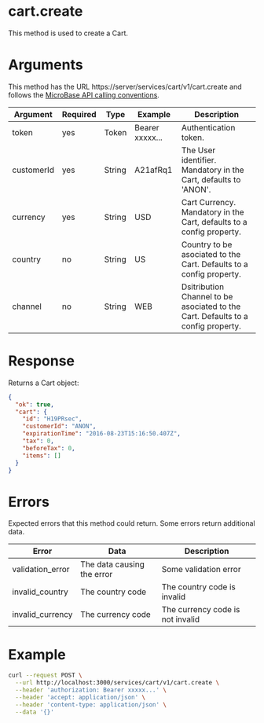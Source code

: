 # cart.create

This method is used to create a Cart.

# Arguments

This method has the URL https://server/services/cart/v1/cart.create and
follows the [MicroBase API calling conventions](../calling-conventions.html).

Argument | Required | Type | Example | Description
---------|----------|------|---------|------------
token      | yes | Token  | Bearer xxxxx... | Authentication token.
customerId | yes | String | A21afRq1        | The User identifier. Mandatory in the Cart, defaults to 'ANON'.
currency   | yes | String | USD             | Cart Currency. Mandatory in the Cart, defaults to a config property.
country    | no  | String | US              | Country to be asociated to the Cart. Defaults to a config property.
channel    | no  | String | WEB             | Dsitribution Channel to be asociated to the Cart. Defaults to a config property.

# Response

Returns a Cart object:

```json
{
  "ok": true,
  "cart": {
    "id": "H19PRsec",
    "customerId": "ANON",
    "expirationTime": "2016-08-23T15:16:50.407Z",
    "tax": 0,
    "beforeTax": 0,
    "items": []
  }
}
```

# Errors

Expected errors that this method could return. Some errors return additional data.

Error | Data | Description
------|------|------------
validation_error | The data causing the error | Some validation error
invalid_country  | The country code | The country code is invalid 
invalid_currency | The currency code | The currency code is not invalid

# Example

```bash
curl --request POST \
  --url http://localhost:3000/services/cart/v1/cart.create \
  --header 'authorization: Bearer xxxxx...' \
  --header 'accept: application/json' \
  --header 'content-type: application/json' \
  --data '{}'
```
